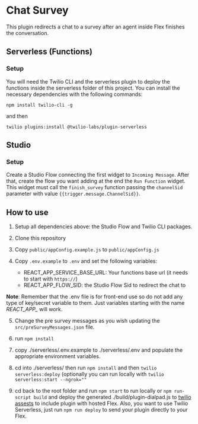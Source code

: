 # Chat Survey

This plugin redirects a chat to a survey after an agent inside Flex finishes the conversation. 

## Serverless (Functions)

### Setup

You will need the Twilio CLI and the serverless plugin to deploy the functions inside the serverless folder of this project. You can install the necessary dependencies with the following commands:

`npm install twilio-cli -g`

and then

`twilio plugins:install @twilio-labs/plugin-serverless`

## Studio 

### Setup

Create a Studio Flow connecting the first widget to `Incoming Message`. After that, create the flow you want adding at the end the `Run Function` widget. This widget must call the `finish_survey` function passing the `channelSid` parameter with value `{{trigger.message.ChannelSid}}`.

## How to use

1. Setup all dependencies above: the Studio Flow and Twilio CLI packages.

2. Clone this repository

3. Copy `public/appConfig.example.js` to `public/appConfig.js`

4. Copy `.env.example` to `.env` and set the following variables:

    - REACT_APP_SERVICE_BASE_URL: Your functions base url (it needs to start with `https://`)
    - REACT_APP_FLOW_SID: the Studio Flow Sid to redirect the chat to

  **Note**: Remember that the .env file is for front-end use so do not add any type of key/secret variable to them. Just variables starting with the name *REACT_APP_* will work.
  

5. Change the pre survey messages as you wish updating the `src/preSurveyMessages.json` file.

6.  run `npm install`

7. copy ./serverless/.env.example to ./serverless/.env and populate the appropriate environment variables.

8.  cd into ./serverless/ then run `npm install` and then `twilio serverless:deploy` (optionally you can run locally with `twilio serverless:start --ngrok=""`

9. cd back to the root folder and run `npm start` to run locally or `npm run-script build` and deploy the generated ./build/plugin-dialpad.js to [twilio assests](https://www.twilio.com/console/assets/public) to include plugin with hosted Flex. Also, you want to use Twilio Serverless, just run `npm run deploy` to send your plugin directly to your Flex.

